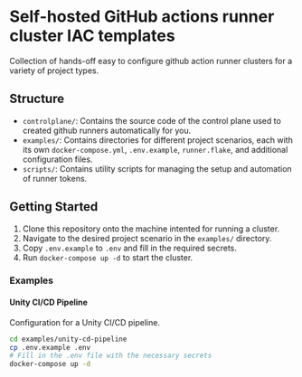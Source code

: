 # Self-hosted GitHub actions runner cluster IAC templates 
Collection of hands-off easy to configure github action runner clusters for a variety of project types.

## Structure

- `controlplane/`: Contains the source code of the control plane used to created github runners automatically for you.
- `examples/`: Contains directories for different project scenarios, each with its own `docker-compose.yml`, `.env.example`, `runner.flake`, and additional configuration files.
- `scripts/`: Contains utility scripts for managing the setup and automation of runner tokens.


## Getting Started

1. Clone this repository onto the machine intented for running a cluster.
2. Navigate to the desired project scenario in the `examples/` directory.
3. Copy `.env.example` to `.env` and fill in the required secrets.
4. Run `docker-compose up -d` to start the cluster.

### Examples

#### Unity CI/CD Pipeline

Configuration for a Unity CI/CD pipeline.

```sh
cd examples/unity-cd-pipeline
cp .env.example .env
# Fill in the .env file with the necessary secrets
docker-compose up -d
```
